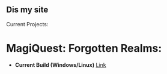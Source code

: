 ## Dis my site

Current Projects:
# MagiQuest: Forgotten Realms:

- **Current Build (Windows/Linux)**
[Link](https://mega.nz/#!GQFDySjb!5PKQ6gmoTu2qIN9t7Q3OtbvQUjd16PUP10GVMZP-rDg)
```
